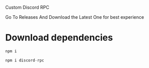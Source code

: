 Custom Discord RPC 

Go To Releases And Download the Latest One for best experience

# Download dependencies

```js
npm i
```


```js
npm i discord-rpc
```

